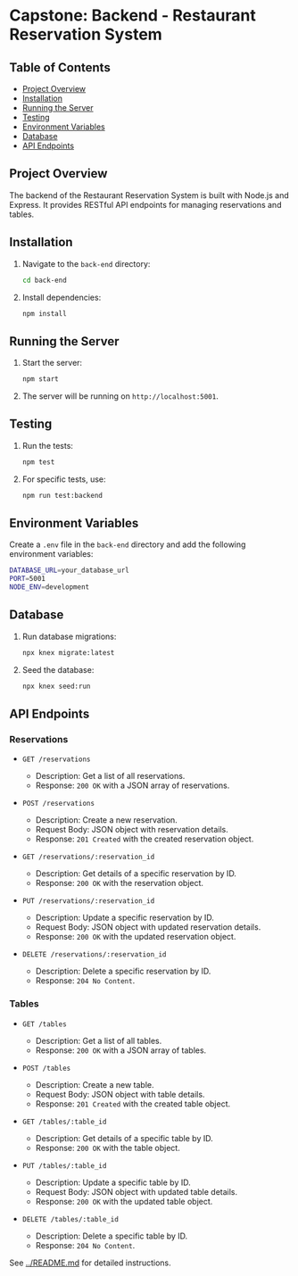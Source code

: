 # Capstone: Backend - Restaurant Reservation System 


## Table of Contents
- [Project Overview](#project-overview)
- [Installation](#installation)
- [Running the Server](#running-the-server)
- [Testing](#testing)
- [Environment Variables](#environment-variables)
- [Database](#database)
- [API Endpoints](#api-endpoints)

## Project Overview
The backend of the Restaurant Reservation System is built with Node.js and Express. It provides RESTful API endpoints for managing reservations and tables.

## Installation

1. Navigate to the `back-end` directory:
    ```sh
    cd back-end
    ```

2. Install dependencies:
    ```sh
    npm install
    ```

## Running the Server

1. Start the server:
    ```sh
    npm start
    ```

2. The server will be running on `http://localhost:5001`.

## Testing

1. Run the tests:
    ```sh
    npm test
    ```

2. For specific tests, use:
    ```sh
    npm run test:backend
    ```

## Environment Variables

Create a `.env` file in the `back-end` directory and add the following environment variables:

```sh
DATABASE_URL=your_database_url
PORT=5001
NODE_ENV=development
```

## Database

1. Run database migrations:
    ```sh
    npx knex migrate:latest
    ```

2. Seed the database:
    ```sh
    npx knex seed:run
    ```

## API Endpoints

### Reservations

- `GET /reservations`
  - Description: Get a list of all reservations.
  - Response: `200 OK` with a JSON array of reservations.
  
- `POST /reservations`
  - Description: Create a new reservation.
  - Request Body: JSON object with reservation details.
  - Response: `201 Created` with the created reservation object.

- `GET /reservations/:reservation_id`
  - Description: Get details of a specific reservation by ID.
  - Response: `200 OK` with the reservation object.

- `PUT /reservations/:reservation_id`
  - Description: Update a specific reservation by ID.
  - Request Body: JSON object with updated reservation details.
  - Response: `200 OK` with the updated reservation object.

- `DELETE /reservations/:reservation_id`
  - Description: Delete a specific reservation by ID.
  - Response: `204 No Content`.

### Tables

- `GET /tables`
  - Description: Get a list of all tables.
  - Response: `200 OK` with a JSON array of tables.

- `POST /tables`
  - Description: Create a new table.
  - Request Body: JSON object with table details.
  - Response: `201 Created` with the created table object.

- `GET /tables/:table_id`
  - Description: Get details of a specific table by ID.
  - Response: `200 OK` with the table object.

- `PUT /tables/:table_id`
  - Description: Update a specific table by ID.
  - Request Body: JSON object with updated table details.
  - Response: `200 OK` with the updated table object.

- `DELETE /tables/:table_id`
  - Description: Delete a specific table by ID.
  - Response: `204 No Content`.

See [../README.md](../README.md) for detailed instructions.
